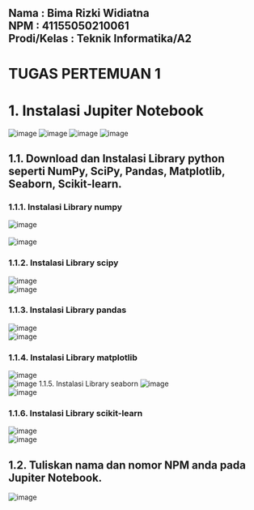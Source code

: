 **Nama         : Bima Rizki Widiatna**<br>
**NPM		      : 41155050210061**<br>
**Prodi/Kelas	: Teknik Informatika/A2**
---
# TUGAS PERTEMUAN 1

# 1.	Instalasi Jupiter Notebook
   ![image](https://github.com/user-attachments/assets/4ee974b0-3577-4ee1-83b1-d7cc716b53bc)
  	![image](https://github.com/user-attachments/assets/c962476f-f062-476e-8b46-c3f08f1f8a59)
  	![image](https://github.com/user-attachments/assets/98bae533-ba97-4099-9008-298d08fa57f5)
  	![image](https://github.com/user-attachments/assets/8d94bf9e-d896-4477-8818-885b75a4521a)
  	
## 1.1.	Download dan Instalasi Library python seperti NumPy, SciPy, Pandas, Matplotlib, Seaborn, Scikit-learn.
   ### 1.1.1.	Instalasi Library numpy
   ![image](https://github.com/user-attachments/assets/01dbb0bb-cb83-4a44-b2f1-096613348878)<br><br>
   ![image](https://github.com/user-attachments/assets/c8d6584c-7db4-4681-9b87-0e77d3a737ac)
   ### 1.1.2.	Instalasi Library scipy
   ![image](https://github.com/user-attachments/assets/10ce9ab2-abb3-4034-b822-3d1f5053c0cb)<br>
   ![image](https://github.com/user-attachments/assets/8d099e94-b08b-49fa-8934-1446fe0e3244)
   ### 1.1.3.	Instalasi Library pandas
   ![image](https://github.com/user-attachments/assets/aa91a056-5bc9-4344-9e20-9398f297a0c7)<br>
   ![image](https://github.com/user-attachments/assets/aef8dd28-4c2f-429a-8642-649f57a14f4f)
   ### 1.1.4.	Instalasi Library matplotlib
   ![image](https://github.com/user-attachments/assets/ff6b3e58-4d4b-4196-a0ed-383addf660fc)<br>
   ![image](https://github.com/user-attachments/assets/4c67c968-690a-4290-9538-d9af05b95fca)
   1.1.5.	Instalasi Library seaborn
   ![image](https://github.com/user-attachments/assets/51db222f-bf5e-434a-b5f6-6c4d43439f33)<br>
   ![image](https://github.com/user-attachments/assets/9e8a4802-4d87-4789-a3f0-615395dc7f74)
   ### 1.1.6.	Instalasi Library scikit-learn
   ![image](https://github.com/user-attachments/assets/0513ee27-8a1c-4295-8d1d-744d0a30134f)<br>
   ![image](https://github.com/user-attachments/assets/663bd1a7-6c16-4830-8f14-3dad01664f15)
## 1.2.	Tuliskan nama dan nomor NPM anda pada Jupiter Notebook.
   ![image](https://github.com/user-attachments/assets/586b9892-0d02-41f8-8eff-564e0f74bd8c)
            















